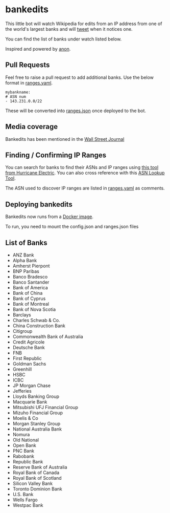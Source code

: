 # bankedits

This little bot will watch Wikipedia for edits from an IP address from one of the world's largest banks and will [tweet](https://twitter.com/bankedits) when it notices one.

You can find the list of banks under watch listed below.

Inspired and powered by [anon](https://github.com/edsu/anon).

## Pull Requests

Feel free to raise a pull request to add additional banks. Use the below format in [ranges.yaml](ranges.yaml).

    mybankname:
    # ASN num
    - 143.231.0.0/22

These will be converted into [ranges.json](ranges.json) once deployed to the bot.

## Media coverage

Bankedits has been mentioned in the [Wall Street Journal](https://www.wsj.com/articles/what-do-bankers-do-online-edit-wikipedia-11557306722)

## Finding / Confirming IP Ranges

You can search for banks to find their ASNs and IP ranges using [this tool from Hurricane Electric](https://bgp.he.net/). You can also cross reference with this [ASN Lookup Tool](https://www.ultratools.com/tools/asnInfoResult). 

The ASN used to discover IP ranges are listed in [ranges.yaml](ranges.yaml) as comments. 

## Deploying bankedits

Bankedits now runs from a [Docker image](https://hub.docker.com/repository/docker/tokyoq/bankedits).

To run, you need to mount the config.json and ranges.json files

## List of Banks

* ANZ Bank
* Alpha Bank
* Amherst Pierpont
* BNP Paribas
* Banco Bradesco
* Banco Santander
* Bank of America
* Bank of China
* Bank of Cyprus
* Bank of Montreal
* Bank of Nova Scotia
* Barclays
* Charles Schwab & Co.
* China Construction Bank
* Citigroup
* Commonwealth Bank of Australia
* Credit Agricole
* Deutsche Bank
* FNB
* First Republic
* Goldman Sachs
* Greenhill
* HSBC
* ICBC
* JP Morgan Chase
* Jefferies
* Lloyds Banking Group
* Macquarie Bank
* Mitsubishi UFJ Financial Group
* Mizuho Financial Group
* Moelis & Co
* Morgan Stanley Group
* National Australia Bank
* Nomura
* Old National
* Open Bank
* PNC Bank
* Rabobank
* Republic Bank
* Reserve Bank of Australia
* Royal Bank of Canada
* Royal Bank of Scotland
* Silicon Valley Bank
* Toronto Dominion Bank
* U.S. Bank
* Wells Fargo
* Westpac Bank
